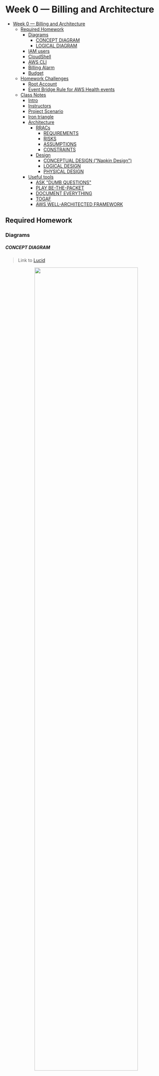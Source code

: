 # Week 0 — Billing and Architecture

- [Week 0 — Billing and Architecture](#week-0--billing-and-architecture)
  - [Required Homework](#required-homework)
    - [Diagrams](#diagrams)
        - [CONCEPT DIAGRAM](#concept-diagram)
        - [LOGICAL DIAGRAM](#logical-diagram)
    - [IAM users](#iam-users)
    - [CloudShell](#cloudshell)
    - [AWS CLI](#aws-cli)
    - [Billing Alarm](#billing-alarm)
    - [Budget](#budget)
  - [Homework Challenges](#homework-challenges)
    - [Root Account](#root-account)
    - [Event Bridge Rule for AWS Health events](#event-bridge-rule-for-aws-health-events)
  - [Class Notes](#class-notes)
    - [Intro](#intro)
    - [Instructors](#instructors)
    - [Project Scenario](#project-scenario)
    - [Iron triangle](#iron-triangle)
    - [Architecture](#architecture)
      - [RRACs](#rracs)
        - [REQUIREMENTS](#requirements)
        - [RISKS](#risks)
        - [ASSUMPTIONS](#assumptions)
        - [CONSTRAINTS](#constraints)
      - [Design](#design)
        - [CONCEPTUAL DESIGN ("Napkin Design")](#conceptual-design-napkin-design)
        - [LOGICAL DESIGN](#logical-design)
        - [PHYSICAL DESIGN](#physical-design)
    - [Useful tools](#useful-tools)
      - [ASK "DUMB QUESTIONS"](#ask-dumb-questions)
      - [PLAY BE-THE-PACKET](#play-be-the-packet)
      - [DOCUMENT EVERYTHING](#document-everything)
      - [TOGAF](#togaf)
      - [AWS WELL-ARCHITECTED FRAMEWORK](#aws-well-architected-framework)

## Required Homework

### Diagrams
##### CONCEPT DIAGRAM
> Link to [Lucid](https://lucid.app/lucidchart/d8286efd-b2db-49c2-a6ac-63f4a0045780/edit?viewport_loc=-715%2C-127%2C4137%2C1479%2C0_0&invitationId=inv_e33cd10b-5114-4e80-9901-c784154ce8dd)

<p align="center">
  <img src="./assets/week0/cruddur-concept-diagram.png" width="80%">
</p>

##### LOGICAL DIAGRAM
> Link to [Lucid](https://lucid.app/lucidchart/655e59e3-0047-4852-b2b5-1a672064f39d/edit?viewport_loc=-186%2C90%2C2000%2C1194%2C0_0&invitationId=inv_6157e264-be79-461e-a5d7-a6dffc5524b3)

<p align="center">
  <img src="./assets/week0/cruddur-logical-diagram.png" width="80%">
</p>

### IAM users
* Created a IAM user group with the `AdministratorAccess` AWS managed policy attached
* Created two users:
  * one with just console access
    * this user has MFA setup
  * one with just API access, to be used with Terraform
    * I'll be automating everything with Terraform in an attempt to make it to Red Squat 🚀
    * As seen below, only this user has API credentials generated

> 📌 **Note**: I created two users because I want to clearly see what was done by Terraform and what was done by my user in CloudTrail

![](./assets/week0/iam-users.png)

### CloudShell
I logged into my account and used CloudShell (last digits blured to prevent exposure)

![](assets/week0/cloudshell.png)

### AWS CLI
I added the task to get the AWS CLI installed in Gitpod. This was done in [`742023a`](https://github.com/romogo17/aws-bootcamp-cruddur-2023/commit/742023aa3552452a092d48f3d926c5b4d73afc30)

![](assets/week0/aws-cli-gitpod.png)

I already use the `aws` CLI for work, I also have it installed in my workstation (last digits blured to prevent exposure)

![](assets/week0/aws-cli-local.png)

### Billing Alarm

* Created a Billing Alarm whenever the EstimatedCharges >= $25 USD
* This alarm was created by Terraform. The automation can be found in [`infrastructure/00-billing-budgets-and-health`](../infrastructure/00-billing-budgets-and-health/)

![](assets/week0/billing-alarm.png)

### Budget

* Created a Budget of $2 USD
* A spend of $1 USD (threshold) will trigger an alert to my email
* The budget was created by Terraform. The automation can be found in [`infrastructure/00-billing-budgets-and-health`](../infrastructure/00-billing-budgets-and-health/)

![](assets/week0/budget.png)


## Homework Challenges

Aside from the challenge tasks, my main challenge during the bootcamp in order to get Red Squad 🚀 will be to automate the deployment of everything through Terraform
* As a prerequisite, I created an S3 bucket and a DynamoDB table to use the Terraform S3 backend
* All the terraform code is located under [`infrastructure/`](../infrastructure/). I'll be following the **layering** approach. The first couple layers will have independant foundational automation (billing alerts, SNS topics, DNS, etc.) and most of the actual Cruddur infrastructure will live in it's own layer

### Root Account
* Enabled `Receive Billing Alerts` under the account's Billing Preferences.
  * This was a prerequisite to setup Billing Alarms
* I also configured MFA for the root account, which is part of the homework challenges.

![](assets/week0/root-account-iam.png)

### Event Bridge Rule for AWS Health events
* Created an Event Bridge Rule to capture AWS Health events and send them to an SNS topic.
* The target SNS topic has a subscription with my email

![](assets/week0/aws-health-event-rule.png)

## Class Notes
### Intro
- Videos will be recorded in case we need to catch up

### Instructors
- Margaret Valtierra: Solutions Engineering
- Chris Williams: Principal Cloud Solutions Architect
- Shala Warner

### Project Scenario
> There's no such thing as greenfield. _Quite true_ :)

- Microservice architecture

### Iron triangle
Chose two...
- Scope (features, functionality)
- Cost (budget, resources)
- Time (schedule)

### Architecture

#### RRACs
##### REQUIREMENTS
Something that the project must achieve at the end. Technical or business oriented
- verifiable
- monitorable
- traceable
- feasible

##### RISKS
Prevents the project from being successful (must be mitigated), for example:
- SPoFs (Single Point of Failures)
- user commitment
- late delivery

##### ASSUMPTIONS
Factors held as true for the planning & implementation phases, for example:
- sufficient network bandwith

##### CONSTRAINTS
Policy or technical limitations for the project, for example:
- time
- budget
- vendor selections

#### Design
From gathering the RRACs, you create your designs

##### CONCEPTUAL DESIGN ("Napkin Design")
- Created by business stakeholders and architects
- Defines concepts and rules

##### LOGICAL DESIGN
- Defines how the system should be implemented
- Environment without actual names or sizes

##### PHYSICAL DESIGN
- Representationof the actual thing that was built (IPs of servers, ARNs of resources, etc)


### Useful tools

#### ASK "DUMB QUESTIONS"
- Why are we in the room?
- How will we get this amount of work done?
- How will it make money?
- Do we have the skillset needed to make this a reality?

#### PLAY BE-THE-PACKET
- Be as granular as possible.
- Educates you about the system you're trying to build

#### DOCUMENT EVERYTHING
- What it does, where the staful data resides, where the ephemeral data resides

#### TOGAF
TOGAF is an architecture framework that provides the methods and tools for assisting in the acceptance, production, use, and maintenance of an enterprise architecture.  It is based on an iterative process model supported by best practices and re-usable set of existing architecture assets

- Most popular framework for EA

#### AWS WELL-ARCHITECTED FRAMEWORK
Asks the right questions (from a TOGAF perspective) to highlight blindspots. Naturally falls into the RRAC buckets. Powerful tool in the architect's toolbelt.

1. Operational excellence
1. Security
1. Reliability
1. Performance efficiency
1. Cost optimization
1. Sustainability


